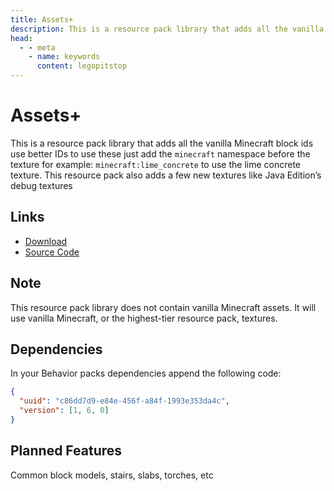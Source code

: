 ```yaml
---
title: Assets+
description: This is a resource pack library that adds all the vanilla Minecraft block ids use better IDs.
head:
  - - meta
    - name: keywords
      content: legopitstop
---
```


# Assets+

This is a resource pack library that adds all the vanilla Minecraft block ids use better IDs to use these just add the `minecraft` namespace before the texture for example: `minecraft:lime_concrete` to use the lime concrete texture. This resource pack also adds a few new textures like Java Edition’s debug textures

## Links

- [Download](https://github.com/legopitstop/Assets_Plus/releases)
- [Source Code](https://github.com/legopitstop/Assets_Plus)

## Note

This resource pack library does not contain vanilla Minecraft assets. It will use vanilla Minecraft, or the highest-tier resource pack, textures.

## Dependencies

In your Behavior packs dependencies append the following code:

```json
{
  "uuid": "c86dd7d9-e84e-456f-a84f-1993e353da4c",
  "version": [1, 6, 0]
}
```

## Planned Features

Common block models, stairs, slabs, torches, etc
